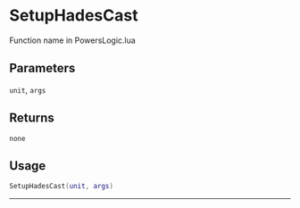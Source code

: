 # SetupHadesCast
Function name in PowersLogic.lua
## Parameters
`unit`, `args`
## Returns
`none`
## Usage
```lua
SetupHadesCast(unit, args)
```
---
